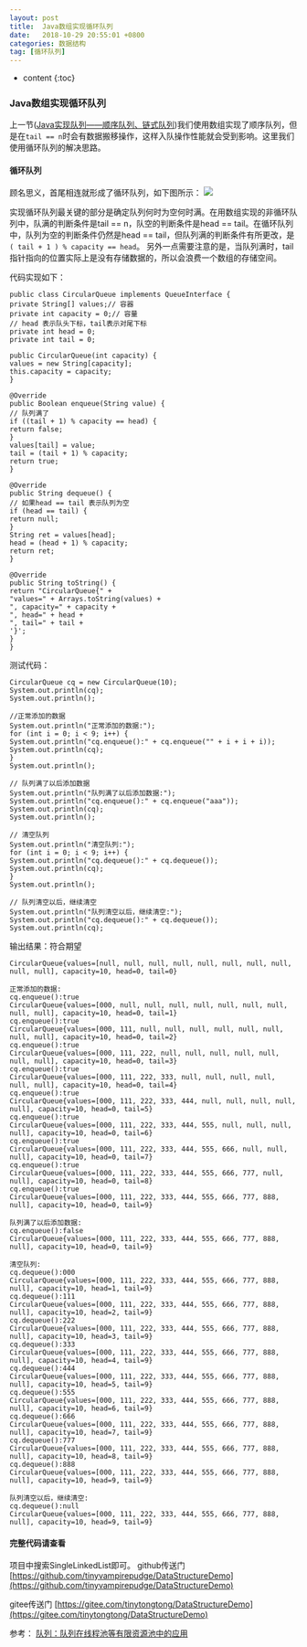 ```yaml
---
layout: post
title:  Java数组实现循环队列
date:   2018-10-29 20:55:01 +0800
categories: 数据结构
tag: [循环队列]
---
```


* content
{:toc}



### Java数组实现循环队列

上一节([Java实现队列——顺序队列、链式队列](https://blog.csdn.net/qq_26287435/article/details/83509346))我们使用数组实现了顺序队列，但是在`tail == n`时会有数据搬移操作，这样入队操作性能就会受到影响。这里我们使用循环队列的解决思路。

#### 循环队列
顾名思义，首尾相连就形成了循环队列，如下图所示：
![](https://static001.geekbang.org/resource/image/58/90/58ba37bb4102b87d66dffe7148b0f990.jpg)

实现循环队列最关键的部分是确定队列何时为空何时满。在用数组实现的非循环队列中，队满的判断条件是tail == n，队空的判断条件是head == tail。在循环队列中，队列为空的判断条件仍然是head == tail，但队列满的判断条件有所更改，是`( tail + 1 ) % capacity == head`。
另外一点需要注意的是，当队列满时，tail指针指向的位置实际上是没有存储数据的，所以会浪费一个数组的存储空间。

代码实现如下：
```
public class CircularQueue implements QueueInterface {
private String[] values;// 容器
private int capacity = 0;// 容量
// head 表示队头下标，tail表示对尾下标
private int head = 0;
private int tail = 0;

public CircularQueue(int capacity) {
values = new String[capacity];
this.capacity = capacity;
}

@Override
public Boolean enqueue(String value) {
// 队列满了
if ((tail + 1) % capacity == head) {
return false;
}
values[tail] = value;
tail = (tail + 1) % capacity;
return true;
}

@Override
public String dequeue() {
// 如果head == tail 表示队列为空
if (head == tail) {
return null;
}
String ret = values[head];
head = (head + 1) % capacity;
return ret;
}

@Override
public String toString() {
return "CircularQueue{" +
"values=" + Arrays.toString(values) +
", capacity=" + capacity +
", head=" + head +
", tail=" + tail +
'}';
}
}
```
测试代码：
```
CircularQueue cq = new CircularQueue(10);
System.out.println(cq);
System.out.println();

//正常添加的数据
System.out.println("正常添加的数据:");
for (int i = 0; i < 9; i++) {
System.out.println("cq.enqueue():" + cq.enqueue("" + i + i + i));
System.out.println(cq);
}
System.out.println();

// 队列满了以后添加数据
System.out.println("队列满了以后添加数据:");
System.out.println("cq.enqueue():" + cq.enqueue("aaa"));
System.out.println(cq);
System.out.println();

// 清空队列
System.out.println("清空队列:");
for (int i = 0; i < 9; i++) {
System.out.println("cq.dequeue():" + cq.dequeue());
System.out.println(cq);
}
System.out.println();

// 队列清空以后，继续清空
System.out.println("队列清空以后，继续清空:");
System.out.println("cq.dequeue():" + cq.dequeue());
System.out.println(cq);
```
输出结果：符合期望
```
CircularQueue{values=[null, null, null, null, null, null, null, null, null, null], capacity=10, head=0, tail=0}

正常添加的数据:
cq.enqueue():true
CircularQueue{values=[000, null, null, null, null, null, null, null, null, null], capacity=10, head=0, tail=1}
cq.enqueue():true
CircularQueue{values=[000, 111, null, null, null, null, null, null, null, null], capacity=10, head=0, tail=2}
cq.enqueue():true
CircularQueue{values=[000, 111, 222, null, null, null, null, null, null, null], capacity=10, head=0, tail=3}
cq.enqueue():true
CircularQueue{values=[000, 111, 222, 333, null, null, null, null, null, null], capacity=10, head=0, tail=4}
cq.enqueue():true
CircularQueue{values=[000, 111, 222, 333, 444, null, null, null, null, null], capacity=10, head=0, tail=5}
cq.enqueue():true
CircularQueue{values=[000, 111, 222, 333, 444, 555, null, null, null, null], capacity=10, head=0, tail=6}
cq.enqueue():true
CircularQueue{values=[000, 111, 222, 333, 444, 555, 666, null, null, null], capacity=10, head=0, tail=7}
cq.enqueue():true
CircularQueue{values=[000, 111, 222, 333, 444, 555, 666, 777, null, null], capacity=10, head=0, tail=8}
cq.enqueue():true
CircularQueue{values=[000, 111, 222, 333, 444, 555, 666, 777, 888, null], capacity=10, head=0, tail=9}

队列满了以后添加数据:
cq.enqueue():false
CircularQueue{values=[000, 111, 222, 333, 444, 555, 666, 777, 888, null], capacity=10, head=0, tail=9}

清空队列:
cq.dequeue():000
CircularQueue{values=[000, 111, 222, 333, 444, 555, 666, 777, 888, null], capacity=10, head=1, tail=9}
cq.dequeue():111
CircularQueue{values=[000, 111, 222, 333, 444, 555, 666, 777, 888, null], capacity=10, head=2, tail=9}
cq.dequeue():222
CircularQueue{values=[000, 111, 222, 333, 444, 555, 666, 777, 888, null], capacity=10, head=3, tail=9}
cq.dequeue():333
CircularQueue{values=[000, 111, 222, 333, 444, 555, 666, 777, 888, null], capacity=10, head=4, tail=9}
cq.dequeue():444
CircularQueue{values=[000, 111, 222, 333, 444, 555, 666, 777, 888, null], capacity=10, head=5, tail=9}
cq.dequeue():555
CircularQueue{values=[000, 111, 222, 333, 444, 555, 666, 777, 888, null], capacity=10, head=6, tail=9}
cq.dequeue():666
CircularQueue{values=[000, 111, 222, 333, 444, 555, 666, 777, 888, null], capacity=10, head=7, tail=9}
cq.dequeue():777
CircularQueue{values=[000, 111, 222, 333, 444, 555, 666, 777, 888, null], capacity=10, head=8, tail=9}
cq.dequeue():888
CircularQueue{values=[000, 111, 222, 333, 444, 555, 666, 777, 888, null], capacity=10, head=9, tail=9}

队列清空以后，继续清空:
cq.dequeue():null
CircularQueue{values=[000, 111, 222, 333, 444, 555, 666, 777, 888, null], capacity=10, head=9, tail=9}
```

#### 完整代码请查看
项目中搜索SingleLinkedList即可。
github传送门 [https://github.com/tinyvampirepudge/DataStructureDemo](https://github.com/tinyvampirepudge/DataStructureDemo)

gitee传送门 [https://gitee.com/tinytongtong/DataStructureDemo](https://gitee.com/tinytongtong/DataStructureDemo)

参考：
[队列：队列在线程池等有限资源池中的应用](https://time.geekbang.org/column/article/41330)


